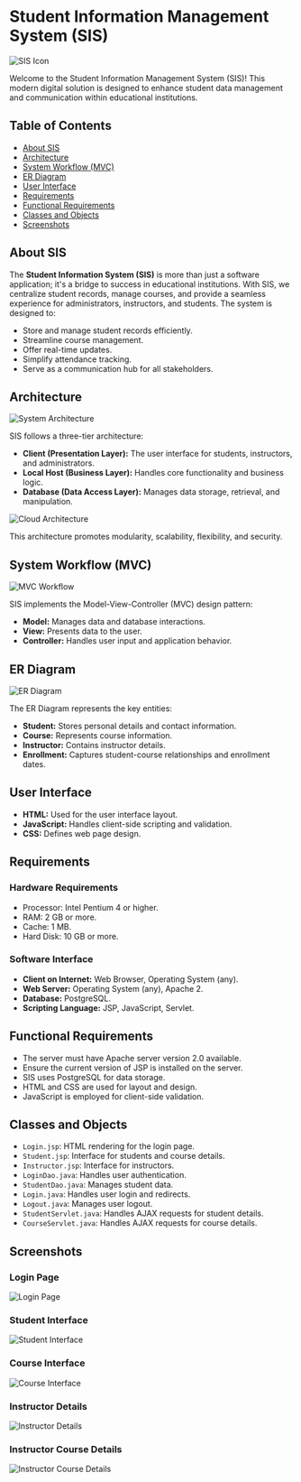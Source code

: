 # Student Information Management System (SIS)

![SIS Icon](./IMAGES/SISicon.png)

Welcome to the Student Information Management System (SIS)! This modern digital solution is designed to enhance student data management and communication within educational institutions.

## Table of Contents
- [About SIS](#about-sis)
- [Architecture](#architecture)
- [System Workflow (MVC)](#system-workflow-mvc)
- [ER Diagram](#er-diagram)
- [User Interface](#user-interface)
- [Requirements](#requirements)
- [Functional Requirements](#functional-requirements)
- [Classes and Objects](#classes-and-objects)
- [Screenshots](#screenshots)

## About SIS

The **Student Information System (SIS)** is more than just a software application; it's a bridge to success in educational institutions. With SIS, we centralize student records, manage courses, and provide a seamless experience for administrators, instructors, and students. The system is designed to:

- Store and manage student records efficiently.
- Streamline course management.
- Offer real-time updates.
- Simplify attendance tracking.
- Serve as a communication hub for all stakeholders.

## Architecture

![System Architecture](./IMAGES/ARCHITECTURE.png)

SIS follows a three-tier architecture:

- **Client (Presentation Layer):** The user interface for students, instructors, and administrators.
- **Local Host (Business Layer):** Handles core functionality and business logic.
- **Database (Data Access Layer):** Manages data storage, retrieval, and manipulation.

![Cloud Architecture](./IMAGES/CLOUD.png)

This architecture promotes modularity, scalability, flexibility, and security.

## System Workflow (MVC)

![MVC Workflow](./IMAGES/mvc.png)

SIS implements the Model-View-Controller (MVC) design pattern:

- **Model:** Manages data and database interactions.
- **View:** Presents data to the user.
- **Controller:** Handles user input and application behavior.

## ER Diagram

![ER Diagram](./IMAGES/sisfinal.jpg)

The ER Diagram represents the key entities:

- **Student:** Stores personal details and contact information.
- **Course:** Represents course information.
- **Instructor:** Contains instructor details.
- **Enrollment:** Captures student-course relationships and enrollment dates.

## User Interface

- **HTML:** Used for the user interface layout.
- **JavaScript:** Handles client-side scripting and validation.
- **CSS:** Defines web page design.

## Requirements

### Hardware Requirements

- Processor: Intel Pentium 4 or higher.
- RAM: 2 GB or more.
- Cache: 1 MB.
- Hard Disk: 10 GB or more.

### Software Interface

- **Client on Internet:** Web Browser, Operating System (any).
- **Web Server:** Operating System (any), Apache 2.
- **Database:** PostgreSQL.
- **Scripting Language:** JSP, JavaScript, Servlet.

## Functional Requirements

- The server must have Apache server version 2.0 available.
- Ensure the current version of JSP is installed on the server.
- SIS uses PostgreSQL for data storage.
- HTML and CSS are used for layout and design.
- JavaScript is employed for client-side validation.

## Classes and Objects

- `Login.jsp`: HTML rendering for the login page.
- `Student.jsp`: Interface for students and course details.
- `Instructor.jsp`: Interface for instructors.
- `LoginDao.java`: Handles user authentication.
- `StudentDao.java`: Manages student data.
- `Login.java`: Handles user login and redirects.
- `Logout.java`: Manages user logout.
- `StudentServlet.java`: Handles AJAX requests for student details.
- `CourseServlet.java`: Handles AJAX requests for course details.

## Screenshots

### Login Page
![Login Page](./IMAGES/LOGINPAGE.png)

### Student Interface
![Student Interface](./IMAGES/STUDENTDETAILSupdated.png)

### Course Interface
![Course Interface](./IMAGES/COURSEPAGEupdated.png)

### Instructor Details
![Instructor Details](./IMAGES/instructordetails.png)

### Instructor Course Details
![Instructor Course Details](./IMAGES/instructorcoursedetails.png)
